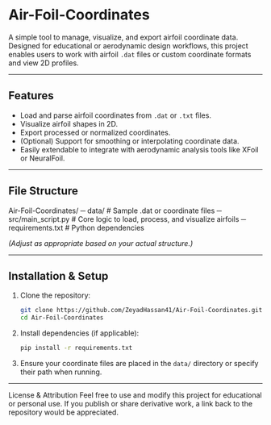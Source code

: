 # Air-Foil-Coordinates

A simple tool to manage, visualize, and export airfoil coordinate data. Designed for educational or aerodynamic design workflows, this project enables users to work with airfoil `.dat` files or custom coordinate formats and view 2D profiles.

---

##  Features

- Load and parse airfoil coordinates from `.dat` or `.txt` files.
- Visualize airfoil shapes in 2D.
- Export processed or normalized coordinates.
- (Optional) Support for smoothing or interpolating coordinate data.
- Easily extendable to integrate with aerodynamic analysis tools like XFoil or NeuralFoil.

---

##  File Structure

Air-Foil-Coordinates/
─ data/ # Sample .dat or coordinate files
─ src/main_script.py # Core logic to load, process, and visualize airfoils
─ requirements.txt # Python dependencies


*(Adjust as appropriate based on your actual structure.)*

---

##  Installation & Setup

1. Clone the repository:
    ```bash
    git clone https://github.com/ZeyadHassan41/Air-Foil-Coordinates.git
    cd Air-Foil-Coordinates
    ```

2. Install dependencies (if applicable):
    ```bash
    pip install -r requirements.txt
    ```

3. Ensure your coordinate files are placed in the `data/` directory or specify their path when running.

---


License & Attribution
Feel free to use and modify this project for educational or personal use. If you publish or share derivative work, a link back to the repository would be appreciated.
